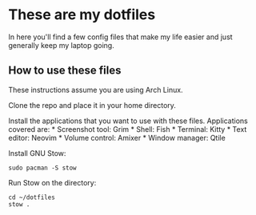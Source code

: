 # These are my dotfiles 
In here you'll find a few config files that make my life easier and just 
generally keep my laptop going.

## How to use these files
These instructions assume you are using Arch Linux.

Clone the repo and place it in your home directory.

Install the applications that you want to use with these files.  Applications 
covered are:
    * Screenshot tool: Grim
    * Shell: Fish
    * Terminal: Kitty 
    * Text editor: Neovim
    * Volume control: Amixer
    * Window manager: Qtile

Install GNU Stow:
```fish
sudo pacman -S stow
```

Run Stow on the directory:
```fish
cd ~/dotfiles
stow .
```
